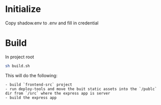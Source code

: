 # Initialize

Copy shadow.env to .env and fill in credential


# Build

In project root

```bash
sh build.sh
```
This will do the following:

    - build `frontend-src` project
    - run deploy-tools and move the buit static assets into the `/publc` dir from `/src` where the express app is server
    - build the express app
